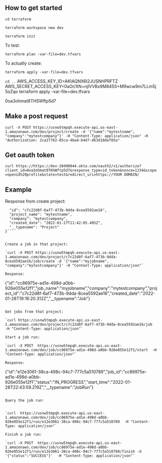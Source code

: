 ## How to get started
`cd terraform`

`terraform workspace new dev`

`terraform init`

To test:

`terraform plan -var-file=dev.tfvars`

To actually create:

`terraform apply -var-file=dev.tfvars`

`cd ..`
AWS_ACCESS_KEY_ID=AKIAQNX6I2JUSNHPRFTZ AWS_SECRET_ACCESS_KEY=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 terraform apply -var-file=dev.tfvars


0oa3ohmat8THSWftp5d7


## Make a post request

`curl -X POST https://usnw5tmpqh.execute-api.us-east-1.amazonaws.com/dev/project/create -d '{"name":"mytestname", "company":"mytestcompany"}' -H "Content-Type: application/json" -H "Authorization: 2ca27762-05ca-4ba4-b4d7-d63d18def05a"`


## Get oauth token

`curl https://https://dev-20490044.okta.com/oauth2/v1/authorize?client_id=0oa3ohmat8THSWftp5d7&response_type=id_token&nonce=1234&scope=openid%20profile&state=test&redirect_uri=https://YOUR DOMAIN/`


## Example

Response from create project:

```{
  "id": "c7c22d8f-6af7-473b-9dda-8cea5592ae16",
  "project_name": "mytestname",
  "company": "mytestcompany",
  "created_date": "2022-01-27T11:42:05.495Z",
  "__typename": "Project"
}```


Create a job in that project:

`curl -X POST https://usnw5tmpqh.execute-api.us-east-1.amazonaws.com/dev/project/c7c22d8f-6af7-473b-9dda-8cea5592ae16/job/create -d '{"name":"myjobname", "company":"mytestcompany"}' -H "Content-Type: application/json"`

Response:

```
{"id":"cc86975e-ad1e-498d-a0bb-926e055e12f1","job_name":"myjobname","company":"mytestcompany","project_id":"c7c22d8f-6af7-473b-9dda-8cea5592ae16","created_date":"2022-01-28T19:16:20.312Z","__typename":"Job"}
```

Get jobs from that project:

`curl https://usnw5tmpqh.execute-api.us-east-1.amazonaws.com/dev/project/c7c22d8f-6af7-473b-9dda-8cea5592ae16/job  -H "Content-Type: application/json"`

Start a job run:

`curl -X POST  https://usnw5tmpqh.execute-api.us-east-1.amazonaws.com/dev/job/cc86975e-ad1e-498d-a0bb-926e055e12f1/start  -H "Content-Type: application/json"`

Response:

```
{"id":"e12e3061-38ca-498c-94c7-777c5a510789","job_id":"cc86975e-ad1e-498d-a0bb-926e055e12f1","status":"IN_PROGRESS","start_time":"2022-01-28T22:43:59.219Z","__typename":"JobRun"}

```

Query the job run:


`curl  https://usnw5tmpqh.execute-api.us-east-1.amazonaws.com/dev/job/cc86975e-ad1e-498d-a0bb-926e055e12f1/run/e12e3061-38ca-498c-94c7-777c5a510789  -H "Content-Type: application/json"`

Finish a job run:

`curl -X POST  https://usnw5tmpqh.execute-api.us-east-1.amazonaws.com/dev/job/cc86975e-ad1e-498d-a0bb-926e055e12f1/run/e12e3061-38ca-498c-94c7-777c5a510789/finish -d '{"status":"SUCCESS"}'  -H "Content-Type: application/json"`